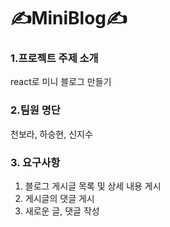 # ✍️MiniBlog✍️


### 1.프로젝트 주제 소개 
react로 미니 블로그 만들기

### 2.팀원 명단
천보라, 하승현, 신지수

### 3. 요구사항
1) 블로그 게시글 목록 및 상세 내용 게시
2) 게시글의 댓글 게시
3) 새로운 글, 댓글 작성


